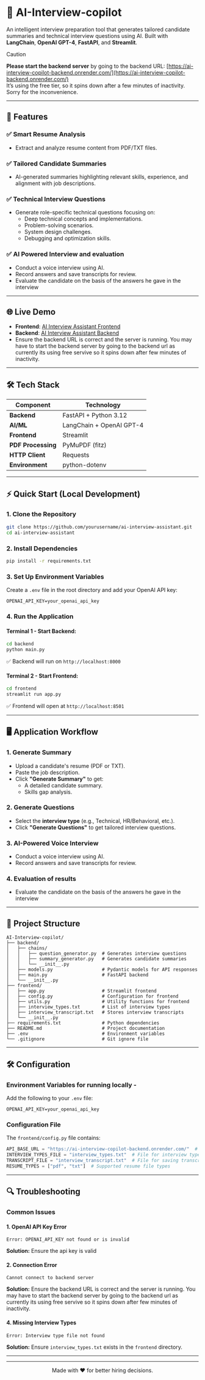 # 🧠 AI-Interview-copilot

An intelligent interview preparation tool that generates tailored candidate summaries and technical interview questions using AI. Built with **LangChain**, **OpenAI GPT-4**, **FastAPI**, and **Streamlit**.
> [!CAUTION]
> **Please start the backend server** by going to the backend URL: [https://ai-interview-copilot-backend.onrender.com/](https://ai-interview-copilot-backend.onrender.com/)  
> It’s using the free tier, so it spins down after a few minutes of inactivity. Sorry for the inconvenience.



---

## 🚀 Features

### ✅ **Smart Resume Analysis**
- Extract and analyze resume content from PDF/TXT files.

### ✅ **Tailored Candidate Summaries**
- AI-generated summaries highlighting relevant skills, experience, and alignment with job descriptions.

### ✅ **Technical Interview Questions**
- Generate role-specific technical questions focusing on:
  - Deep technical concepts and implementations.
  - Problem-solving scenarios.
  - System design challenges.
  - Debugging and optimization skills.

### ✅ **AI Powered Interview and evaluation**
  - Conduct a voice interview using AI.
  - Record answers and save transcripts for review.
  - Evaluate the candidate on the basis of the answers he gave in the interview

---

## 🌐 Live Demo

- **Frontend**: [AI Interview Assistant Frontend](https://ai-int-copilot.streamlit.app/)
- **Backend**: [AI Interview Assistant Backend](https://ai-interview-copilot-backend.onrender.com/)
- Ensure the backend URL is correct and the server is running. You may have to start the backend server by going to the backend url as currently its using free servive so it spins down after few minutes of inactivity.



---

## 🛠 Tech Stack

| Component         | Technology               |
|-------------------|--------------------------|
| **Backend**       | FastAPI + Python 3.12    |
| **AI/ML**         | LangChain + OpenAI GPT-4 |
| **Frontend**      | Streamlit                |
| **PDF Processing**| PyMuPDF (fitz)           |
| **HTTP Client**   | Requests                 |
| **Environment**   | python-dotenv            |

---

## ⚡ Quick Start (Local Development)

### 1. Clone the Repository
```bash
git clone https://github.com/yourusername/ai-interview-assistant.git
cd ai-interview-assistant
```

### 2. Install Dependencies
```bash
pip install -r requirements.txt
```

### 3. Set Up Environment Variables
Create a `.env` file in the root directory and add your OpenAI API key:
```
OPENAI_API_KEY=your_openai_api_key
```

### 4. Run the Application

#### **Terminal 1 - Start Backend:**
```bash
cd backend
python main.py
```
✅ Backend will run on `http://localhost:8000`

#### **Terminal 2 - Start Frontend:**
```bash
cd frontend
streamlit run app.py
```
✅ Frontend will open at `http://localhost:8501`

---

## 🖥️ Application Workflow

### 1. **Generate Summary**
- Upload a candidate's resume (PDF or TXT).
- Paste the job description.
- Click **"Generate Summary"** to get:
  - A detailed candidate summary.
  - Skills gap analysis.

### 2. **Generate Questions**
- Select the **interview type** (e.g., Technical, HR/Behavioral, etc.).
- Click **"Generate Questions"** to get tailored interview questions.

### 3. **AI-Powered Voice Interview**
- Conduct a voice interview using AI.
- Record answers and save transcripts for review.

### 4. **Evaluation of results**
- Evaluate the candidate on the basis of the answers he gave in the interview

---

## 📂 Project Structure

```
AI-Interview-copilot/
├── backend/
│   ├── chains/
│   │   ├── question_generator.py  # Generates interview questions
│   │   ├── summary_generator.py   # Generates candidate summaries
│   │   └── __init__.py
│   ├── models.py                  # Pydantic models for API responses
│   ├── main.py                    # FastAPI backend
│   └── __init__.py
├── frontend/
│   ├── app.py                     # Streamlit frontend
│   ├── config.py                  # Configuration for frontend
│   ├── utils.py                   # Utility functions for frontend
│   ├── interview_types.txt        # List of interview types
│   ├── interview_transcript.txt   # Stores interview transcripts
│   └── __init__.py
├── requirements.txt               # Python dependencies
├── README.md                      # Project documentation
├── .env                           # Environment variables
└── .gitignore                     # Git ignore file
```

---

## 🛠 Configuration

### Environment Variables for running locally - 
Add the following to your `.env` file:
```
OPENAI_API_KEY=your_openai_api_key
```

### Configuration File
The `frontend/config.py` file contains:
```python
API_BASE_URL = "https://ai-interview-copilot-backend.onrender.com/"  # Deployed backend URL
INTERVIEW_TYPES_FILE = "interview_types.txt"  # File for interview types
TRANSCRIPT_FILE = "interview_transcript.txt"  # File for saving transcripts
RESUME_TYPES = ["pdf", "txt"]  # Supported resume file types
```

---

## 🔍 Troubleshooting

### Common Issues

#### **1. OpenAI API Key Error**
```
Error: OPENAI_API_KEY not found or is invalid
```
**Solution:** Ensure the api key is valid

#### **2. Connection Error**
```
Cannot connect to backend server
```
**Solution:** Ensure the backend URL is correct and the server is running. You may have to start the backend server by going to the backend url as currently its using free servive so it spins down after few minutes of inactivity.

#### **4. Missing Interview Types**
```
Error: Interview type file not found
```
**Solution:** Ensure `interview_types.txt` exists in the `frontend` directory.

---

---

<div align="center">
Made with ❤️ for better hiring decisions.
</div>
